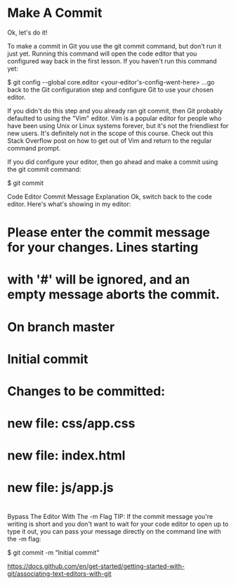 # Make A Commit
Ok, let's do it!

To make a commit in Git you use the git commit command, but don't run it just yet. Running this command will open the code editor that you configured way back in the first lesson. If you haven't run this command yet:

$ git config --global core.editor <your-editor's-config-went-here>
...go back to the Git configuration step and configure Git to use your chosen editor.

If you didn't do this step and you already ran git commit, then Git probably defaulted to using the "Vim" editor. Vim is a popular editor for people who have been using Unix or Linux systems forever, but it's not the friendliest for new users. It's definitely not in the scope of this course. Check out this Stack Overflow post on how to get out of Vim and return to the regular command prompt.

If you did configure your editor, then go ahead and make a commit using the git commit command:

$ git commit


Code Editor Commit Message Explanation
Ok, switch back to the code editor. Here's what's showing in my editor:

# Please enter the commit message for your changes. Lines starting
# with '#' will be ignored, and an empty message aborts the commit.
# On branch master
#
# Initial commit
#
# Changes to be committed:
#    new file:   css/app.css
#    new file:   index.html
#    new file:   js/app.js
#

Bypass The Editor With The -m Flag
TIP: If the commit message you're writing is short and you don't want to wait for your code editor to open up to type it out, you can pass your message directly on the command line with the -m flag:

$ git commit -m "Initial commit"


https://docs.github.com/en/get-started/getting-started-with-git/associating-text-editors-with-git

